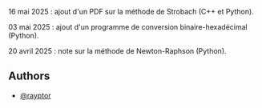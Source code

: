 
16 mai 2025 : ajout d'un PDF sur la méthode de Strobach (C++ et Python).

03 mai 2025 : ajout d'un programme de conversion binaire-hexadécimal (Python).

20 avril 2025 : note sur la méthode de Newton-Raphson (Python).

## Authors

- [@rayptor](https://www.github.com/rayptor)

